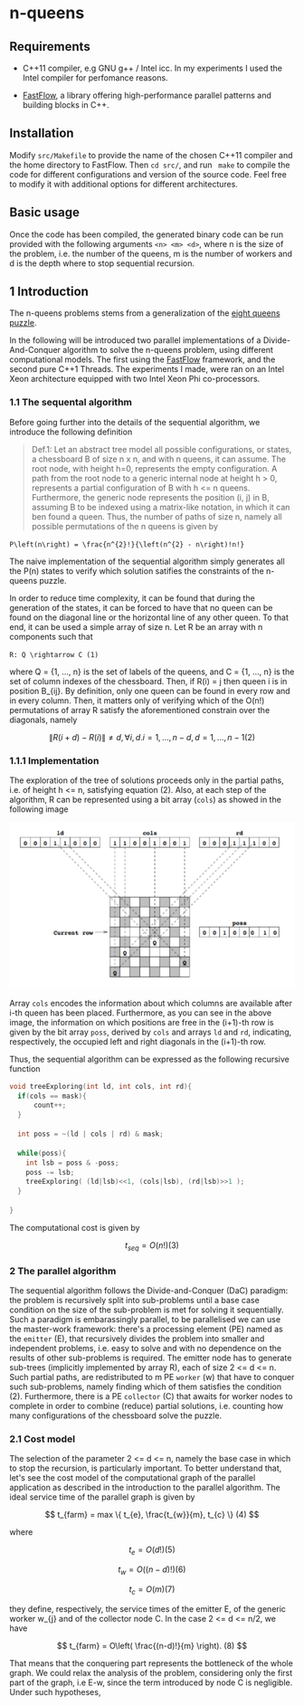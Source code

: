 # n-queens

## Requirements

* C++11 compiler, e.g GNU g++ / Intel icc. In my experiments I used the Intel compiler for perfomance reasons.

* [FastFlow](https://github.com/fastflow/fastflow), a library offering high-performance parallel patterns and building blocks in C++.

## Installation

Modify ```src/Makefile``` to provide the name of the chosen C++11 compiler and the home directory to FastFlow.
Then ```cd src/```, and run ``` make``` to compile the code for different configurations and version of the source code. Feel free to modify it with additional options for different architectures.

## Basic usage

Once the code has been compiled, the generated binary code can be run provided with the following arguments ```<n> <m> <d>```, where n is the size of the problem, i.e. the number of the queens, m is the number of workers and d is the depth where to stop sequential recursion.

## 1 Introduction

The n-queens problems stems from a generalization of the [eight queens puzzle](https://en.wikipedia.org/wiki/Eight_queens_puzzle).

In the following will be introduced two parallel implementations of a Divide-And-Conquer algorithm to solve the n-queens problem, using different computational models. The first using the [FastFlow](https://github.com/fastflow/fastflow) framework, and the second pure C++1 Threads. The experiments I made, were ran on an Intel Xeon architecture equipped with two Intel Xeon Phi co-processors.

### 1.1 The sequental algorithm

Before going further into the details of the sequential algorithm, we introduce the following definition

> Def.1: Let an abstract tree model all possible configurations, or states, a chessboard B of size n x n, and with n queens, it can assume. The root node, with height h=0, represents the empty configuration. A path from the root node to a generic internal node at height h > 0, represents a partial configuration of B with h <= n queens. Furthermore, the generic node represents the position (i, j) in B, assuming B to be indexed using a matrix-like notation, in which it can ben found a queen. Thus, the number of paths of size n, namely all possible permutations of the n queens is given by


`
P\left(n\right) = \frac{n^{2}!}{\left(n^{2} - n\right)!n!}
`


The naive implementation of the sequential algorithm simply generates all the P(n) states to verify which solution satifies the constraints of the n-queens puzzle.

In order to reduce time complexity, it can be found that during the generation of the states, it can be forced to have that no queen can be found on the diagonal line or the horizontal line of any other queen. To that end, it can be used a simple array of size n. Let R be an array with n components such that

`
R: Q \rightarrow C (1)
`

where Q = {1, ..., n} is the set of labels of the queens, and C = {1, ..., n} is the set of column indexes of the chessboard. Then, if R(i) = j then queen i is in position B_{ij}. By definition, only one queen can be found in every row and in every column. Then, it matters only of verifying which of the O(n!) permutations of array R satisfy the aforementioned constrain over the diagonals, namely

$$
    \| R(i+d) - R(i) \| \neq d, \forall i, d. i = 1, ..., n-d, d = 1, ..., n-1 (2)
$$

### 1.1.1 Implementation

The exploration of the tree of solutions proceeds only in the partial paths, i.e. of height h <= n, satisfying equation (2). Also, at each step of the algorithm, R can be represented using a bit array (`cols`) as showed in the following image

![](https://github.com/luigidisotto/n-queens/blob/master/img/bit-array.png)


Array `cols` encodes the information about which columns are available after i-th queen has been placed. Furthermore, as you can see in the above image, the information on which positions are free in the (i+1)-th row is given by the bit array `poss`, derived by `cols` and arrays `ld` and `rd`, indicating, respectively, the occupied left and right diagonals in the (i+1)-th row.

Thus, the sequential algorithm can be expressed as the following recursive function

```C
void treeExploring(int ld, int cols, int rd){
  if(cols == mask){ 
      count++;
  }

  int poss = ~(ld | cols | rd) & mask;

  while(poss){ 
    int lsb = poss & -poss;
    poss -= lsb;
    treeExploring( (ld|lsb)<<1, (cols|lsb), (rd|lsb)>>1 );
  }

}
```

The computational cost is given by

$$
    t_{seq} = O(n!)  (3)
$$


### 2 The parallel algorithm

The sequential algorithm follows the Divide-and-Conquer (DaC) paradigm: the problem is recursively split into sub-problems until a base case condition on the size of the sub-problem is met for solving it sequentially. Such a paradigm is embarassingly parallel, to be parallelised we can use the master-work framework: there's a processing element (PE) named as the `emitter` (E), that recursively divides the problem into smaller and independent problems, i.e. easy to solve and with no dependence on the results of other sub-problems is required. The emitter node has to generate sub-trees (implicitly implemented by array R), each of size 2 <= d <= n. Such partial paths, are redistributed to m PE `worker` (w) that have to conquer such sub-problems, namely finding which of them satisfies the condition (2). Furthermore, there is a PE `collector` (C) that awaits for worker nodes to complete in order to combine (reduce) partial solutions, i.e. counting how many configurations of the chessboard solve the puzzle.

### 2.1 Cost model

The selection of the parameter 2 <= d <= n, namely the base case in which to stop the recursion, is particularly important. To better understand that, let's see the cost model of the computational graph of the parallel application as described in the introduction to the parallel algorithm. The ideal service time of the parallel graph is given by

$$
    t_{farm} = max \{ t_{e}, \frac{t_{w}}{m}, t_{c} \}  (4)
$$

where

$$
    t_{e} = O\left(d!\right)       (5)
$$

$$
    t_{w} = O\left((n-d)!\right)   (6)
$$

$$
    t_{c} = O\left(m\right)        (7)
$$

they define, respectively, the service times of the emitter E, of the generic worker w_{j} and of the collector node C. In the case 2 <= d <= n/2, we have

$$
    t_{farm} = O\left( \frac{(n-d)!}{m} \right).    (8)
$$

That means that the conquering part represents the bottleneck of the whole graph. We could relax the analysis of the problem, considering only the first part of the graph, i.e E-w, since the term introduced by node C is negligible. Under such hypotheses, 